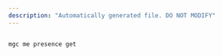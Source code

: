 ```yaml
---
description: "Automatically generated file. DO NOT MODIFY"
---
```


```cli

mgc me presence get

```